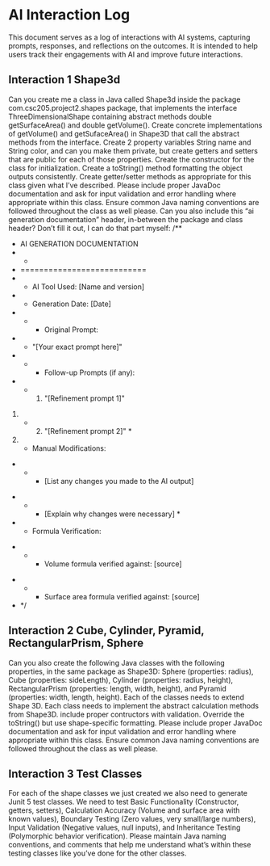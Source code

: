 # AI Interaction Log
This document serves as a log of interactions with AI systems, capturing prompts, responses, and 
reflections on the outcomes. It is intended to help users track their engagements with AI and 
improve future interactions.






## Interaction 1 Shape3d
Can you create me a class in Java called Shape3d inside the package com.csc205.project2.shapes 
package, that implements the interface ThreeDimensionalShape containing abstract methods double 
getSurfaceArea() and double getVolume(). Create concrete implementations of getVolume() and 
getSufaceArea() in Shape3D that call the abstract methods from the interface. Create 2 property 
variables String name and String color, and can you make them private, but create getters and 
setters that are public for each of those properties. Create the constructor for the class for 
initialization. Create a toString() method formatting the object outputs consistently. Create 
getter/setter methods as appropriate for this class given what I’ve described. Please include 
proper JavaDoc documentation and ask for input validation and error handling where appropriate 
within this class. Ensure common Java naming conventions are followed throughout the class as 
well please. Can you also include this “ai generation documentation” header, in-between the 
package and class header? Don’t fill it out, I can do that part myself: 
/** 
* AI GENERATION DOCUMENTATION
* * 
* =========================== 
* * AI Tool Used: [Name and version] 
* * Generation Date: [Date] 
* * * Original Prompt: 
* * "[Your exact prompt here]" 
* * * Follow-up Prompts (if any): 
* * 1. "[Refinement prompt 1]" 
1. * 2. "[Refinement prompt 2]" * 
2. * Manual Modifications: 
* * - [List any changes you made to the AI output] 
- * - [Explain why changes were necessary] * 
- * Formula Verification: 
* * - Volume formula verified against: [source] 
- * - Surface area formula verified against: [source] 
- */







## Interaction 2 Cube, Cylinder, Pyramid, RectangularPrism, Sphere
Can you also create the following Java classes with the following properties, in the same 
package as Shape3D: Sphere (properties: radius), Cube (properties: sideLength), Cylinder 
(properties: radius, height), RectangularPrism (properties: length, width, height), and 
Pyramid (properties: width, length, height). Each of the classes needs to extend Shape 3D. 
Each class needs to implement the abstract calculation methods from Shape3D. include proper 
contructors with validation. Override the toString() but use shape-specific formatting. Please 
include proper JavaDoc documentation and ask for input validation and error handling where 
appropriate within this class. Ensure common Java naming conventions are followed throughout 
the class as well please.







## Interaction 3 Test Classes
For each of the shape classes we just created we also need to generate Junit 5 test classes. We 
need to test Basic Functionality (Constructor, getters, setters), Calculation Accuracy (Volume and 
surface area with known values), Boundary Testing (Zero values, very small/large numbers), Input Validation 
(Negative values, null inputs), and Inheritance Testing (Polymorphic behavior verification). Please maintain 
Java naming conventions, and comments that help me understand what’s within these testing classes like you’ve 
done for the other classes.